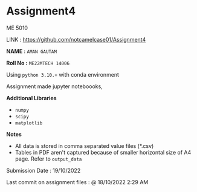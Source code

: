 # Assignment4
ME 5010

LINK : https://github.com/notcamelcase01/Assignment4

**NAME :** `AMAN GAUTAM`

**Roll No :** `ME22MTECH 14006`

Using `python 3.10.+` with conda environment

Assignment made jupyter noteboooks,

**Additional Libraries**
- `numpy`
- `scipy`
- `matplotlib`


**Notes**
- All data is stored in comma separated value files (*.csv)
- Tables in PDF aren't captured because of smaller horizontal size of A4 page. Refer to `output_data`


Submission Date : 19/10/2022

Last commit on assignment files : @ 18/10/2022 2:29 AM
